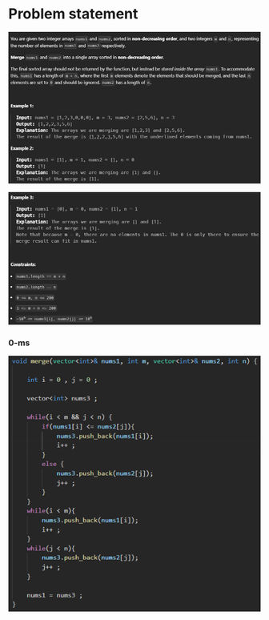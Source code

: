 # Problem statement

![alt text](image.png)

![alt text](image-1.png)

### 0-ms

![alt text](image-2.png)